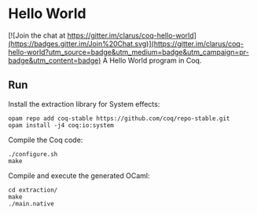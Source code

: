 # Hello World

[![Join the chat at https://gitter.im/clarus/coq-hello-world](https://badges.gitter.im/Join%20Chat.svg)](https://gitter.im/clarus/coq-hello-world?utm_source=badge&utm_medium=badge&utm_campaign=pr-badge&utm_content=badge)
A Hello World program in Coq.

## Run
Install the extraction library for System effects:

    opam repo add coq-stable https://github.com/coq/repo-stable.git
    opam install -j4 coq:io:system

Compile the Coq code:

    ./configure.sh
    make

Compile and execute the generated OCaml:

    cd extraction/
    make
    ./main.native
